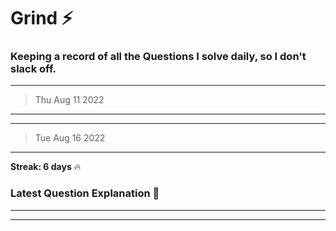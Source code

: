 # Grind :zap:
### Keeping a record of all the Questions I solve daily, so I don't slack off.

---
> Thu Aug 11 2022
---

---
> Tue Aug 16 2022
---
**Streak: 6 days** :fire:

### Latest Question Explanation :octopus:
---


---
